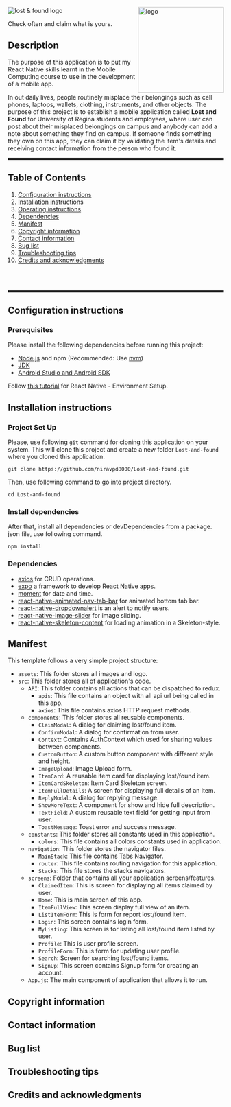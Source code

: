 [//]: # (<h1 align="center">)

[//]: # (	<img src="https://i.ibb.co/MsqQDmk/logo.jpg" alt="lost & found logo" border="0">)

[//]: # (</h1>)

[//]: # (<h1 align="center" style="color:#fb5b5a">Lost & found</h1>)

[//]: # (<hr/>)

[//]: # (<p align="center"><img src="https://i.ibb.co/MsqQDmk/logo.jpg" height="200px"/></p>)

[//]: # (<p align="center"><img src="https://i.ibb.co/WzSkYpb/1j-oj-VNGOMk-X9-W2-J1iwi-GKhjf6-Crhd-Pn-Qi-Ii-Wcq-L2-VE9-Alom-SUqhf-Fr9w.png" alt="lost & found logo"></p>)
<img alt="logo" src="https://i.ibb.co/MsqQDmk/logo.jpg" height="200px" align="right"/>

<p>
<img src="https://i.ibb.co/WzSkYpb/1j-oj-VNGOMk-X9-W2-J1iwi-GKhjf6-Crhd-Pn-Qi-Ii-Wcq-L2-VE9-Alom-SUqhf-Fr9w.png" alt="lost & found logo" border="0">
<br/>
</p>
Check often and claim what is yours.


## Description

The purpose of this application is to put my React Native skills learnt in the Mobile Computing course to use in the development of a mobile app.

In out daily lives, people routinely misplace their belongings such as cell phones, laptops, wallets, clothing, instruments,
and other objects. The purpose of this project is to establish a mobile application called <b>Lost and Found</b> for University of Regina
students and employees, where user can post about their misplaced belongings on campus and anybody can add a note about
something they find on campus. If someone finds something they own on this app, they can claim it by validating the item's 
details and receiving contact information from the person who found it.

<hr style="height: 5px"/>

## Table of Contents

1. [Configuration instructions](#configuration)
2. [Installation instructions](#installation)
3. [Operating instructions](#operating)
4. [Dependencies](#dependencies)
5. [Manifest](#manifest)
6. [Copyright information](#copyright)
7. [Contact information](#contact)
8. [Bug list](#bug)
9. [Troubleshooting tips](#troubleshooting)
10. [Credits and acknowledgments](#credit)
<br/>
<br/>
<hr style="height: 5px"/>


## Configuration instructions


### Prerequisites

Please install the following dependencies before running this project:

- [Node.js](https://nodejs.org) and npm (Recommended: Use [nvm](https://github.com/nvm-sh/nvm))
- [JDK](https://www.oracle.com/java/technologies/javase-jdk11-downloads.html)
- [Android Studio and Android SDK](https://developer.android.com/studio)

Follow [this tutorial](https://www.tutorialspoint.com/react_native/react_native_environment_setup.htm) for React Native - Environment Setup.

## Installation instructions

### Project Set Up

Please, use following `git` command for cloning this application on your system. This will clone this project and 
create a new folder `Lost-and-found` where you cloned this application.

    git clone https://github.com/niravpd8000/Lost-and-found.git

Then, use following command to go into project directory. 

    cd Lost-and-found

### Install dependencies

After that, install all dependencies or devDependencies from a package. json file, use following command.

    npm install


### Dependencies

- [axios](https://github.com/axios/axios) for CRUD operations.
- [expo](https://github.com/expo) a framework to develop React Native apps.
- [moment](https://github.com/moment) for date and time.
- [react-native-animated-nav-tab-bar](https://github.com/torgeadelin/react-native-animated-nav-tab-bar) for animated bottom tab bar.
- [react-native-dropdownalert](https://github.com/testshallpass/react-native-dropdownalert#readme) is an alert to notify users.
- [react-native-image-slider](https://github.com/PaulBGD/react-native-image-slider#readme) for image sliding.
- [react-native-skeleton-content](https://github.com/alexZajac/react-native-skeleton-content#readme) for loading animation in a Skeleton-style.

## Manifest


This template follows a very simple project structure:
- `assets`: This folder stores all images and logo.
- `src`: This folder stores all of application's code.
    - `API`: This folder contains all actions that can be dispatched to redux.
      - `apis`: This file contains an object with all api url being called in this app.
      - `axios`: This file contains axios HTTP request methods.
    - `components`: This folder stores all reusable components.
      - `ClaimModal`: A dialog for claiming lost/found item.
      - `ConfirmModal`: A dialog for confirmation from user.
      - `Context`: Contains AuthContext which used for sharing values between components. 
      - `CustomButton`: A custom button component with different style and height. 
      - `ImageUpload`: Image Upload form.
      - `ItemCard`: A reusable item card for displaying lost/found item.
      - `ItemCardSkeleton`: Item Card Skeleton screen.
      - `ItemFullDetails`: A screen for displaying full details of an item.
      - `ReplyModal`: A dialog for replying message.
      - `ShowMoreText`: A component for show and hide full description.
      - `TextField`: A custom reusable text field for getting input from user.
      - `ToastMessage`: Toast error and success message.
    - `constants`: This folder stores all constants used in this application.
      - `colors`: This file contains all colors constants used in application.
    - `navigation`: This folder stores the navigator files.
      - `MainStack`: This file contains Tabs Navigator.
      - `router`: This file contains routing navigation for this application. 
      - `Stacks`: This file stores the stacks navigators.
    - `screens`: Folder that contains all your application screens/features.
        - `ClaimedItem`: This is screen for displaying all items claimed by user.   
        - `Home`: This is main screen of this app.
        - `ItemFullView`: This screen display full view of an item.
        - `ListItemForm`: This is form for report lost/found item.
        - `Login`: This screen contains login form.
        - `MyListing`: This screen is for listing all lost/found item listed by user.
        - `Profile`: This is user profile screen.
        - `ProfileForm`: This is form for updating user profile.
        - `Search`: Screen for searching lost/found items.
        - `SignUp`: This screen contains Signup form for creating an account.
    - `App.js`: The main component of application that allows it to run.

## Copyright information

## Contact information

## Bug list

## Troubleshooting tips

## Credits and acknowledgments